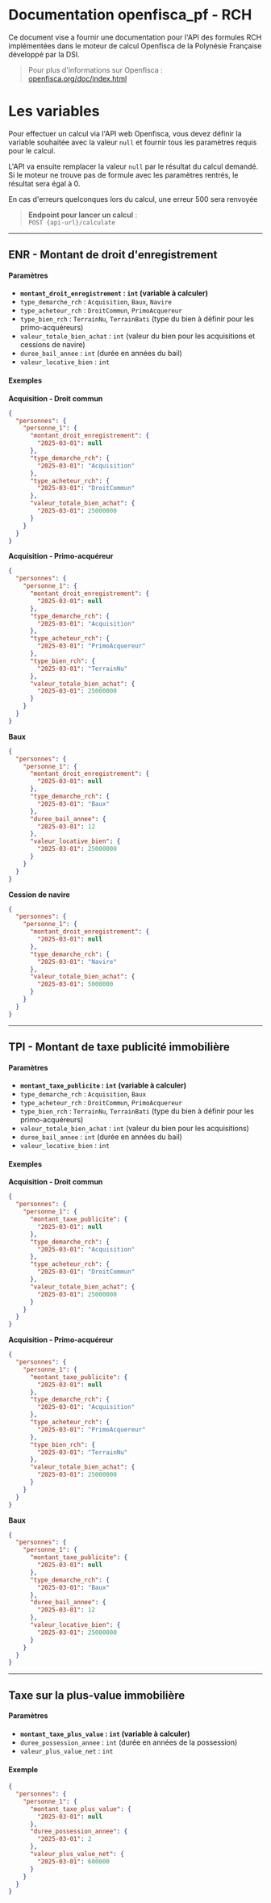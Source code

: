 
# Documentation openfisca_pf - RCH

Ce document vise a fournir une documentation pour l'API des formules RCH implémentées dans le moteur de calcul Openfisca de la Polynésie Française développé par la DSI.

> Pour plus d'informations sur Openfisca :  
> [openfisca.org/doc/index.html](https://openfisca.org/doc/index.html)


# Les variables

Pour effectuer un calcul via l'API web Openfisca, vous devez définir la variable souhaitée avec la valeur `null` et fournir tous les paramètres requis pour le calcul.

L'API va ensuite remplacer la valeur `null` par le résultat du calcul demandé. Si le moteur ne trouve pas de formule avec les paramètres rentrés, le résultat sera égal à 0.

En cas d'erreurs quelconques lors du calcul, une erreur 500 sera renvoyée

> **Endpoint pour lancer un calcul** :  
> `POST {api-url}/calculate`

----------

## ENR - Montant de droit d'enregistrement

#### Paramètres

-   **`montant_droit_enregistrement` : `int` (variable à calculer)**
-   `type_demarche_rch` : `Acquisition`, `Baux`, `Navire`
-   `type_acheteur_rch` : `DroitCommun`, `PrimoAcquereur`
-   `type_bien_rch` : `TerrainNu`, `TerrainBati` (type du bien à définir pour les primo-acquéreurs)
-   `valeur_totale_bien_achat` : `int` (valeur du bien pour les acquisitions et cessions de navire)
-   `duree_bail_annee` : `int` (durée en années du bail)
-   `valeur_locative_bien` : `int`

#### Exemples

**Acquisition - Droit commun**

```json
{
  "personnes": {
    "personne_1": {
      "montant_droit_enregistrement": {
        "2025-03-01": null
      },
      "type_demarche_rch": {
        "2025-03-01": "Acquisition"
      },
      "type_acheteur_rch": {
        "2025-03-01": "DroitCommun"
      },
      "valeur_totale_bien_achat": {
        "2025-03-01": 25000000
      }
    }
  }
}

```

**Acquisition - Primo-acquéreur**

```json
{
  "personnes": {
    "personne_1": {
      "montant_droit_enregistrement": {
        "2025-03-01": null
      },
      "type_demarche_rch": {
        "2025-03-01": "Acquisition"
      },
      "type_acheteur_rch": {
        "2025-03-01": "PrimoAcquereur"
      },
      "type_bien_rch": {
        "2025-03-01": "TerrainNu"
      },
      "valeur_totale_bien_achat": {
        "2025-03-01": 25000000
      }
    }
  }
}

```

**Baux**

```json
{
  "personnes": {
    "personne_1": {
      "montant_droit_enregistrement": {
        "2025-03-01": null
      },
      "type_demarche_rch": {
        "2025-03-01": "Baux"
      },
      "duree_bail_annee": {
        "2025-03-01": 12
      },
      "valeur_locative_bien": {
        "2025-03-01": 25000000
      }
    }
  }
}

```

**Cession de navire**

```json
{
  "personnes": {
    "personne_1": {
      "montant_droit_enregistrement": {
        "2025-03-01": null
      },
      "type_demarche_rch": {
        "2025-03-01": "Navire"
      },
      "valeur_totale_bien_achat": {
        "2025-03-01": 5000000
      }
    }
  }
}

```

----------

## TPI - Montant de taxe publicité immobilière

#### Paramètres

-   **`montant_taxe_publicite` : `int` (variable à calculer)**
-   `type_demarche_rch` : `Acquisition`, `Baux`
-   `type_acheteur_rch` : `DroitCommun`, `PrimoAcquereur`
-   `type_bien_rch` : `TerrainNu`, `TerrainBati` (type du bien à définir pour les primo-acquéreurs)
-   `valeur_totale_bien_achat` : `int` (valeur du bien pour les acquisitions)
-   `duree_bail_annee` : `int` (durée en années du bail)
-   `valeur_locative_bien` : `int`

#### Exemples

**Acquisition - Droit commun**

```json
{
  "personnes": {
    "personne_1": {
      "montant_taxe_publicite": {
        "2025-03-01": null
      },
      "type_demarche_rch": {
        "2025-03-01": "Acquisition"
      },
      "type_acheteur_rch": {
        "2025-03-01": "DroitCommun"
      },
      "valeur_totale_bien_achat": {
        "2025-03-01": 25000000
      }
    }
  }
}

```

**Acquisition - Primo-acquéreur**

```json
{
  "personnes": {
    "personne_1": {
      "montant_taxe_publicite": {
        "2025-03-01": null
      },
      "type_demarche_rch": {
        "2025-03-01": "Acquisition"
      },
      "type_acheteur_rch": {
        "2025-03-01": "PrimoAcquereur"
      },
      "type_bien_rch": {
        "2025-03-01": "TerrainNu"
      },
      "valeur_totale_bien_achat": {
        "2025-03-01": 25000000
      }
    }
  }
}

```

**Baux**

```json
{
  "personnes": {
    "personne_1": {
      "montant_taxe_publicite": {
        "2025-03-01": null
      },
      "type_demarche_rch": {
        "2025-03-01": "Baux"
      },
      "duree_bail_annee": {
        "2025-03-01": 12
      },
      "valeur_locative_bien": {
        "2025-03-01": 25000000
      }
    }
  }
}

```

----------

## Taxe sur la plus-value immobilière

#### Paramètres

-   **`montant_taxe_plus_value` : `int` (variable à calculer)**
-   `duree_possession_annee` : `int` (durée en années de la possession)
-   `valeur_plus_value_net` : `int`

#### Exemple

```json
{
  "personnes": {
    "personne_1": {
      "montant_taxe_plus_value": {
        "2025-03-01": null
      },
      "duree_possession_annee": {
        "2025-03-01": 2
      },
      "valeur_plus_value_net": {
        "2025-03-01": 600000
      }
    }
  }
}

```